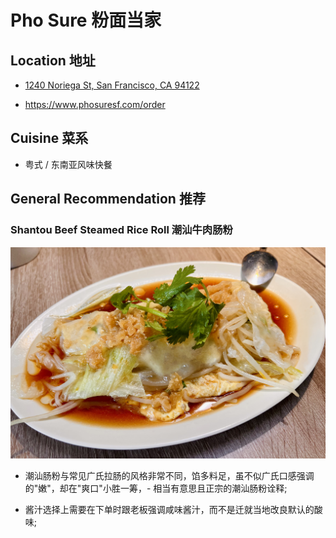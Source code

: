 # Pho Sure  粉面当家

## Location 地址

- [1240 Noriega St, San Francisco, CA 94122](https://goo.gl/maps/Wwyneu2snyKXDGG96)

- <https://www.phosuresf.com/order>

## Cuisine 菜系

- 粤式 / 东南亚风味快餐

## General Recommendation 推荐

### Shantou Beef Steamed Rice Roll 潮汕牛肉肠粉

![Shantou Beef Steamed Rice Roll](Pix2022Aug27th/Shantou_Steamed_Beef_Rice_Roll.jpeg)

- 潮汕肠粉与常见广氏拉肠的风格非常不同，馅多料足，虽不似广氏口感强调的"嫩"，却在"爽口"小胜一筹，- 相当有意思且正宗的潮汕肠粉诠释;

- 酱汁选择上需要在下单时跟老板强调咸味酱汁，而不是迁就当地改良默认的酸味;
